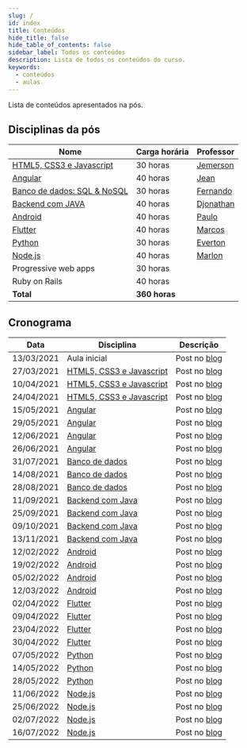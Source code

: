 ```yaml
---
slug: /
id: index
title: Conteúdos
hide_title: false
hide_table_of_contents: false
sidebar_label: Todos os conteúdos
description: Lista de todos os conteúdos do curso.
keywords:
  - conteúdos
  - aulas
---
```


Lista de conteúdos apresentados na pós. 

## Disciplinas da pós

|Nome|Carga horária|Professor|
|-|-|-|
|[HTML5, CSS3 e Javascript](./html-css-js)|	30 horas|[Jemerson](/professores/jemerson) |
|[Angular](./angular)|40 horas|[Jean](/professores/jean) |
|[Banco de dados: SQL & NoSQL](./banco-de-dados)|30 horas|[Fernando](/professores/fernando) |
|[Backend com JAVA](./backend-java)|40 horas|[Djonathan](/professores/djonathan)|
|[Android](./android)|40 horas|[Paulo](/professores/paulo)|
|[Flutter](./flutter)|40 horas|[Marcos](/professores/marcos)|
|[Python](./python)|30 horas|[Everton](/professores/everton)|
|[Node.js](./nodejs)|40 horas|[Marlon](/professores/marlon)|
|Progressive web apps|30 horas| |
|Ruby on Rails|40 horas| |
|**Total**|**360 horas**| |

## Cronograma

|Data|Disciplina|Descrição|
|-|-|-|
|13/03/2021|Aula inicial|Post no [blog](/blog/1)|
|27/03/2021|[HTML5, CSS3 e Javascript](./html-css-js)|Post no [blog](/blog/2)|
|10/04/2021|[HTML5, CSS3 e Javascript](./html-css-js)|Post no [blog](/blog/3)|
|24/04/2021|[HTML5, CSS3 e Javascript](./html-css-js)|Post no [blog](/blog/4)|
|15/05/2021|[Angular](./angular)|Post no [blog](/blog/5)|
|29/05/2021|[Angular](./angular)|Post no [blog](/blog/6)|
|12/06/2021|[Angular](./angular)|Post no [blog](/blog/7)|
|26/06/2021|[Angular](./angular)|Post no [blog](/blog/8)|
|31/07/2021|[Banco de dados](./banco-de-dados)|Post no [blog](/blog/9)|
|14/08/2021|[Banco de dados](./banco-de-dados)|Post no [blog](/blog/10)|
|28/08/2021|[Banco de dados](./banco-de-dados)|Post no [blog](/blog/11)|
|11/09/2021|[Backend com Java](./backend-java)|Post no [blog](/blog/12)|
|25/09/2021|[Backend com Java](./backend-java)|Post no [blog](/blog/13)|
|09/10/2021|[Backend com Java](./backend-java)|Post no [blog](/blog/14)|
|13/11/2021|[Backend com Java](./backend-java)|Post no [blog](/blog/15)|
|12/02/2022|[Android](./android)|Post no [blog](/blog/16)|
|19/02/2022|[Android](./android)|Post no [blog](/blog/17)|
|05/02/2022|[Android](./android)|Post no [blog](/blog/18)|
|12/03/2022|[Android](./android)|Post no [blog](/blog/19)|
|02/04/2022|[Flutter](./flutter)|Post no [blog](/blog/20)|
|09/04/2022|[Flutter](./flutter)|Post no [blog](/blog/21)|
|23/04/2022|[Flutter](./flutter)|Post no [blog](/blog/22)|
|30/04/2022|[Flutter](./flutter)|Post no [blog](/blog/23)|
|07/05/2022|[Python](./python)|Post no [blog](/blog/24)|
|14/05/2022|[Python](./python)|Post no [blog](/blog/25)|
|28/05/2022|[Python](./python)|Post no [blog](/blog/26)|
|11/06/2022|[Node.js](./nodejs)|Post no [blog](/blog/27)|
|25/06/2022|[Node.js](./nodejs)|Post no [blog](/blog/28)|
|02/07/2022|[Node.js](./nodejs)|Post no [blog](/blog/29)|
|16/07/2022|[Node.js](./nodejs)|Post no [blog](/blog/30)|
